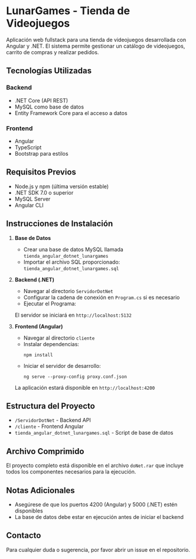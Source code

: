 # LunarGames - Tienda de Videojuegos

Aplicación web fullstack para una tienda de videojuegos desarrollada con Angular y .NET. El sistema permite gestionar un catálogo de videojuegos, carrito de compras y realizar pedidos.

## Tecnologías Utilizadas

### Backend
- .NET Core (API REST)
- MySQL como base de datos
- Entity Framework Core para el acceso a datos

### Frontend
- Angular
- TypeScript
- Bootstrap para estilos

## Requisitos Previos

- Node.js y npm (última versión estable)
- .NET SDK 7.0 o superior
- MySQL Server
- Angular CLI

## Instrucciones de Instalación

1. **Base de Datos**
   - Crear una base de datos MySQL llamada `tienda_angular_dotnet_lunargames`
   - Importar el archivo SQL proporcionado: `tienda_angular_dotnet_lunargames.sql`

2. **Backend (.NET)**
   - Navegar al directorio `ServidorDotNet`
   - Configurar la cadena de conexión en `Program.cs` si es necesario
   - Ejecutar el Programa:
    
   El servidor se iniciará en `http://localhost:5132`

3. **Frontend (Angular)**
   - Navegar al directorio `cliente`
   - Instalar dependencias:
     ```
     npm install
     ```
   - Iniciar el servidor de desarrollo:
     ```
     ng serve --proxy-config proxy.conf.json
     ```
   La aplicación estará disponible en `http://localhost:4200`

## Estructura del Proyecto

- `/ServidorDotNet` - Backend API
- `/cliente` - Frontend Angular
- `tienda_angular_dotnet_lunargames.sql` - Script de base de datos

## Archivo Comprimido

El proyecto completo está disponible en el archivo `doNet.rar` que incluye todos los componentes necesarios para la ejecución.

## Notas Adicionales

- Asegúrese de que los puertos 4200 (Angular) y 5000 (.NET) estén disponibles
- La base de datos debe estar en ejecución antes de iniciar el backend

## Contacto

Para cualquier duda o sugerencia, por favor abrir un issue en el repositorio.
